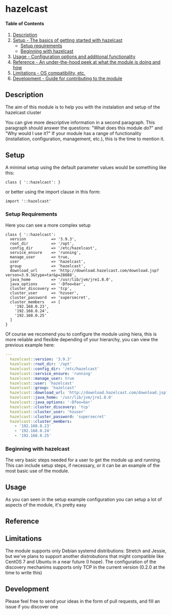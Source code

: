 
# hazelcast

#### Table of Contents

1. [Description](#description)
2. [Setup - The basics of getting started with hazelcast](#setup)
    * [Setup requirements](#setup-requirements)
    * [Beginning with hazelcast](#beginning-with-hazelcast)
3. [Usage - Configuration options and additional functionality](#usage)
4. [Reference - An under-the-hood peek at what the module is doing and how](#reference)
5. [Limitations - OS compatibility, etc.](#limitations)
6. [Development - Guide for contributing to the module](#development)

## Description

The aim of this module is to help you with the instalation and setup of the hazelcast cluster

You can give more descriptive information in a second paragraph. This paragraph should answer the questions: "What does this module *do*?" and "Why would I use it?" If your module has a range of functionality (installation, configuration, management, etc.), this is the time to mention it.

## Setup

A minimal setup using the default parameter values would be something like this:

```puppet
class { '::hazelcast': }
```

or better using the import clause in this form:

```puppet
import '::hazelcast'
```

### Setup Requirements

Here you can see a more complex setup

```puppet
class { '::hazelcast':
  version           => '3.9.3',
  root_dir          => '/opt',
  config_dir        => '/etc/hazelcast',
  service_ensure    => 'running',
  manage_user       => true,
  user              => 'hazelcast',
  group             => 'hazelcast',
  download_url      => 'http://download.hazelcast.com/download.jsp?verson=3.9.3&type=tar&p=28888',
  java_home         => '/usr/lib/jvm/jre1.8.0',
  java_options      => '-Dfoo=bar',
  cluster_discovery => 'tcp',
  cluster_user      => 'hzuser',
  cluster_password  => 'supersecret',
  cluster_members   => [
    '192.168.0.23',
    '192.168.0.24',
    '192.168.0.25'
  ]   
}
```

Of course we recomend you to configure the module using hiera, this is more reliable and flexible depending of your hierarchy, you can view the previous example here:

```yaml
---
  hazelcast::version: '3.9.3'
  hazelcast::root_dir: '/opt'
  hazelcast::config_dir: '/etc/hazelcast'
  hazelcast::service_ensure: 'running'
  hazelcast::manage_user: true
  hazelcast::user: 'hazelcast'
  hazelcast::group: 'hazelcast'
  hazelcast::download_url: 'http://download.hazelcast.com/download.jsp?verson=3.9.3&type=tar&p=28888'
  hazelcast::java_home: '/usr/lib/jvm/jre1.8.0'
  hazelcast::java_options: '-Dfoo=bar'
  hazelcast::cluster_discovery: 'tcp'
  hazelcast::cluster_user: 'hzuser'
  hazelcast::cluster_password: 'supersecret'
  hazelcast::cluster_members:
    - '192.168.0.23'
    - '192.168.0.24'
    - '192.168.0.25'
```

### Beginning with hazelcast

The very basic steps needed for a user to get the module up and running. This can include setup steps, if necessary, or it can be an example of the most basic use of the module.

## Usage

As you can seen in the setup example configuration you can setup a lot of aspects of the module, it's pretty easy

## Reference


## Limitations

The module supports only Debian systemd distributions: Stretch and Jessie, but we've plans to support another distrobutions that might compatible like CentOS 7 and Ubuntu in a near future (I hope). The configuration of the discovery
mechanims supports only TCP in the current version (0.2.0 at the time to write this)

## Development

Please feel free to send your ideas in the form of pull requests, and fill an issue if you discover one

